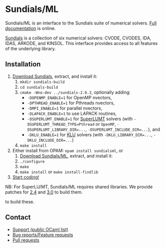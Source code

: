 Sundials/ML
===========

Sundials/ML is an interface to the Sundials suite of numerical solvers.
[Full documentation](http://inria-parkas.github.io/sundialsml/) is online.

[Sundials](http://computation.llnl.gov/casc/sundials/main.html) is a 
collection of six numerical solvers:
CVODE, CVODES, IDA, IDAS, ARKODE, and KINSOL.
This interface provides access to all features of the underlying library.

Installation
------------
1. [Download Sundials](http://computation.llnl.gov/casc/sundials/download/download.php), extract, and install it:
    1. `mkdir sundials-build`
    2. `cd sundials-build`
    3. `cmake -Wno-dev ../sundials-2.6.3`, optionally adding:
        - `-DOPENMP_ENABLE=1` for OpenMP nvectors,
        - `-DPTHREAD_ENABLE=1` for Pthreads nvectors,
        - `-DMPI_ENABLE=1` for parallel nvectors,
        - `-DLAPACK_ENABLE=1` to use LAPACK routines,
        - `-DSUPERLUMT_ENABLE=1` for 
          [SuperLUMT](http://crd-legacy.lbl.gov/~xiaoye/SuperLU/#superlu_mt) 
          solvers (with `-DSUPERLUMT_THREAD_TYPE=Pthread` or `OpenMP`,
           `-DSUPERLUMT_LIBRARY_DIR=...`, `-DSUPERLUMT_INCLUDE_DIR=...`), 
           and
        - `-DKLU_ENABLE=1` for 
          [KLU](http://faculty.cse.tamu.edu/davis/suitesparse.html) solvers
          (with `-DKLU_LIBRARY_DIR=...`, `-DKLU_INCLUDE_DIR=...`)
    4. `make install`
2. Either install from OPAM: `opam install sundialsml`, or
    1. [Download Sundials/ML](https://github.com/inria-parkas/sundialsml/releases), extract, and install it:
    2. `./configure`
    3. `make`
    4. `make install` or `make install-findlib`
3. [Start coding!](http://inria-parkas.github.io/sundialsml/#running)

NB: For SuperLU/MT, Sundials/ML requires shared libraries.
We provide patches for [2.4](superlu_mt_2.4.patch) and
[3.0](superlu_mt_3.0.patch) to build them.

to build these.

Contact
-------
* [Support (public OCaml list)](mailto:caml-list@inria.fr?subject=Sundials/ML:)
* [Bug reports/Feature requests](https://github.com/inria-parkas/sundialsml/issues/new)
* [Pull requests](https://github.com/inria-parkas/sundialsml/compare)
